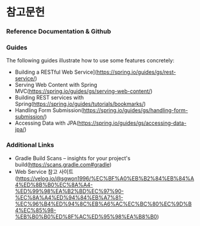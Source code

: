 # 참고문헌

### Reference Documentation & Github



### Guides
The following guides illustrate how to use some features concretely:

* Building a RESTful Web Service](https://spring.io/guides/gs/rest-service/)
* Serving Web Content with Spring MVC(https://spring.io/guides/gs/serving-web-content/)
* Building REST services with Spring(https://spring.io/guides/tutorials/bookmarks/)
* Handling Form Submission(https://spring.io/guides/gs/handling-form-submission/)
* Accessing Data with JPA(https://spring.io/guides/gs/accessing-data-jpa/)

### Additional Links
* Gradle Build Scans – insights for your project's build(https://scans.gradle.com#gradle)
* Web Service 참고 사이트 (https://velog.io/@sgwon1996/%EC%BF%A0%EB%B2%84%EB%84%A4%ED%8B%B0%EC%8A%A4-%ED%99%98%EA%B2%BD%EC%97%90-%EC%8A%A4%ED%94%84%EB%A7%81-%EC%96%B4%ED%94%8C%EB%A6%AC%EC%BC%80%EC%9D%B4%EC%85%98-%EB%B0%B0%ED%8F%AC%ED%95%98%EA%B8%B0)

